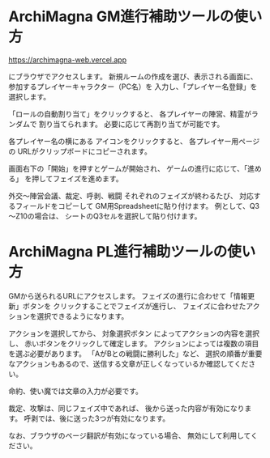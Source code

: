 # ArchiMagna GM進行補助ツールの使い方

https://archimagna-web.vercel.app

にブラウザでアクセスします。
新規ルームの作成を選び、表示される画面に、
参加するプレイヤーキャラクター（PC名）を
入力し、「プレイヤー名登録」を選択します。

「ロールの自動割り当て」をクリックすると、
各プレイヤーの陣営、精霊がランダムで
割り当てられます。
必要に応じて再割り当てが可能です。

各プレイヤー名の横にある
アイコンをクリックすると、
各プレイヤー用ページの
URLがクリップボードにコピーされます。

画面右下の「開始」を押すとゲームが開始され、
ゲームの進行に応じて、「進める」
を押してフェイズを進めます。

外交～陣営会議、裁定、呼剥、戦闘
それぞれのフェイズが終わるたび、
対応するフィールドをコピーして
GM用Spreadsheetに貼り付けます。
例として、Q3～Z10の場合は、
シートのQ3セルを選択して貼り付けます。


# ArchiMagna PL進行補助ツールの使い方


GMから送られるURLにアクセスします。
フェイズの進行に合わせて「情報更新」ボタンを
クリックすることでフェイズが進行し、
フェイズに合わせたアクションを選択できるようになります。

アクションを選択してから、
対象選択ボタン
によってアクションの内容を選択し、
赤いボタンをクリックして確定します。
アクションによっては複数の項目を選ぶ必要があります。
「AがBとの戦闘に勝利した」など、
選択の順番が重要なアクションもあるので、送信する文章が正しくなっているか確認してください。


命約、使い魔では文章の入力が必要です。

裁定、攻撃は、同じフェイズ中であれば、
後から送った内容が有効になります。
呼剥では、後に送った3つが有効になります。

なお、ブラウザのページ翻訳が有効になっている場合、
無効にして利用してください。
